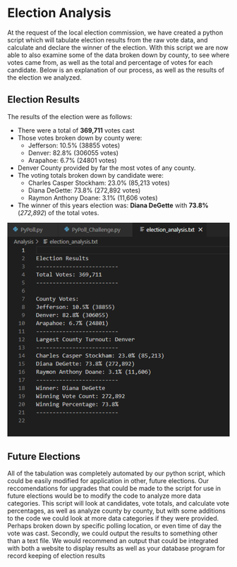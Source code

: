 # Election Analysis

  At the request of the local election commission, we have created a python script which will tabulate election results from the raw vote data, and calculate and declare the winner of the election. With this script we are now able to also examine some of the data broken down by county, to see where votes came from, as well as the total and percentage of votes for each candidate. Below is an explanation of our process, as well as the results of the election we analyzed.
  
## Election Results

  The results of the election were as follows:
  - There were a total of **369,711** votes cast
  - Those votes broken down by county were:
      - Jefferson: 10.5% (38855 votes)
      - Denver: 82.8% (306055 votes)
      - Arapahoe: 6.7% (24801 votes)
  - Denver County provided by far the most votes of any county.
  - The voting totals broken down by candidate were:
    - Charles Casper Stockham: 23.0% (85,213 votes)
    - Diana DeGette: 73.8% (272,892 votes)
    - Raymon Anthony Doane: 3.1% (11,606 votes)
  - The winner of this years election was:
              **Diana DeGette** with **73.8%** (*272,892*) of the total votes.

![Text Output](https://github.com/coryknuth/election-analysis/blob/ee8893ae869de12e1945a73117077846bd5f1a74/Text%20Output.png)
              
## Future Elections

  All of the tabulation was completely automated by our python script, which could be easily modified for application in other, future elections. Our reccomendations for upgrades that could be made to the script for use in future elections would be to modify the code to analyze more data categories. This script will look at candidates, vote totals, and calculate vote percentages, as well as analyze county by county, but with some additions to the code we could look at more data categories if they were provided. Perhaps broken down by specific polling location, or even time of day the vote was cast. Secondly, we could output the results to something other than a text file. We would recommend an output that could be integrated with both a website to display results as well as your database program for record keeping of election results
